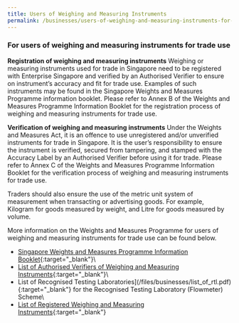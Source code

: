 ```yaml
---
title: Users of Weighing and Measuring Instruments
permalink: /businesses/users-of-weighing-and-measuring-instruments-for-trade-use
---
```

### For users of weighing and measuring instruments for trade use

**Registration of weighing and measuring instruments**
Weighing or measuring instruments used for trade in Singapore need to be registered with Enterprise Singapore and verified by an Authorised Verifier to ensure on instrument’s accuracy and fit for trade use. Examples of such instruments may be found in the Singapore Weights and Measures Programme information booklet. Please refer to Annex B of the Weights and Measures Programme Information Booklet for the registration process of weighing and measuring instruments for trade use.

**Verification of weighing and measuring instruments**
Under the Weights and Measures Act, it is an offence to use unregistered and/or unverified instruments for trade in Singapore. It is the user’s responsibility to ensure the instrument is verified, secured from tampering, and stamped with the Accuracy Label by an Authorised Verifier before using it for trade. Please refer to Annex C of the Weights and Measures Programme Information Booklet for the verification process of weighing and measuring instruments for trade use.

Traders should also ensure the use of the metric unit system of measurement when transacting or advertising goods. For example, Kilogram for goods measured by weight, and Litre for goods measured by volume.

More information on the Weights and Measures Programme for users of weighing and measuring instruments for trade use can be found below.

* [Singapore Weights and Measures Programme Information Booklet](/files/businesses/wmo_info_booklet.pdf){:target="_blank"}\
* [List of Authorised Verifiers of Weighing and Measuring Instruments](/files/businesses/authorised-verifiers-list.pdf){:target="_blank"}\
* List of Recognised Testing Laboratories](/files/businesses/list_of_rtl.pdf){:target="_blank"} for the Recognised Testing Laboratory (Flowmeter) Scheme\
* [List of Registered Weighing and Measuring Instruments](https://cpsa.enterprisesg.gov.sg/totalagility/forms/custom/publicsite/login.html){:target="_blank"}
